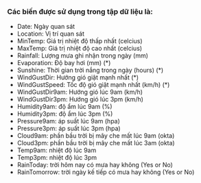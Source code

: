 ### Các biến được sử dụng trong tập dữ liệu là: 

<!---->
- Date: Ngày quan sát
- Location: Vị trí quan sát
- MinTemp: Giá trị nhiệt độ thấp nhất (celcius)
- MaxTemp: Giá trị nhiệt độ cao nhất (celcius)
- Rainfall: Lượng mưa ghi nhận trong ngày (mm) 
- Evaporation:  Độ bay hơi (mm) (*)
- Sunshine: Thời gian trời nắng trong ngày (hours) (*)
- WindGustDir: Hướng gió giật mạnh nhất (*)
- WindGustSpeed: Tốc độ gió giật mạnh nhất (km/h) (*)
- WindGustDir9am: Hướng gió lúc 9am (km/h)
- WindGustDir3pm: Hướng gió lúc 3pm (km/h)
- Humidity9am: độ ẩm lúc 9am (%)
- Humidity3pm: độ ẩm lúc 3pm (%) 
- Pressure9am: áp suất lúc 9am (hpa) 
- Pressure3pm: áp suất lúc 3pm (hpa) 
- Cloud9am: phần bầu trời bị mây che mất lúc 9am (okta) 
- Cloud3pm: phần bầu trời bị mây che mất lúc 3am (okta) 
- Temp9am: nhiệt độ lúc 9am 
- Temp3pm: nhiệt độ lúc 3pm 
- RainToday: trời hôm nay có mưa hay không (Yes or No) 
- RainTomorrow: trời ngày kế tiếp có mưa hay không (Yes or No) 

